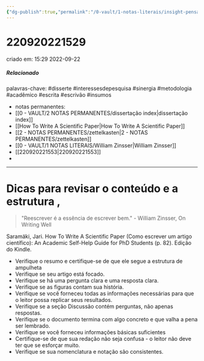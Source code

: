 ```yaml
---
{"dg-publish":true,"permalink":"/0-vault/1-notas-literais/insight-pensamento-e-meditacao/tips-for-revising-content-and-structure-220920221529/","tags":["disserte","interessesdepesquisa","sinergia","metodologia","acadêmico","escrita","escrivão","insumos"],"dgHomeLink":true,"dgShowLocalGraph":true,"dgShowFileTree":true,"dgEnableSearch":true}
---
```


# 220920221529
criado em: 15:29 2022-09-22

##### Relacionado
palavras-chave: #disserte #interessesdepesquisa #sinergia #metodologia #acadêmico #escrita #escrivão #insumos 
- notas permanentes: 
- [[0 - VAULT/2 NOTAS PERMANENTES/dissertação index\|dissertação index]]
- [[How To Write A Scientific Paper\|How To Write A Scientific Paper]]
- [[2 - NOTAS PERMANENTES/zettelkasten\|2 - NOTAS PERMANENTES/zettelkasten]]
- [[0 - VAULT/1 NOTAS LITERAIS/William Zinsser\|William Zinsser]]
- [[220920221553\|220920221553]]
- 
---

# Dicas para revisar o conteúdo e a estrutura ,

>"Reescrever é a essência de escrever bem." - William Zinsser, On Writing Well

Saramäki, Jari. How To Write A Scientific Paper (Como escrever um artigo científico): An Academic Self-Help Guide for PhD Students (p. 82). Edição do Kindle. 

- Verifique o resumo e certifique-se de que ele segue a estrutura de ampulheta
- Verifique se seu artigo está focado.
- Verifique se há uma pergunta clara e uma resposta clara.
- Verifique se as figuras contam sua história.
- Verifique se você forneceu todas as informações necessárias para que o leitor possa replicar seus resultados.
- Verifique se a seção Discussão contém perguntas, não apenas respostas.
- Verifique se o documento termina com algo concreto e que valha a pena ser lembrado.
- Verifique se você forneceu informações básicas suficientes
- Certifique-se de que sua redação não seja confusa - o leitor não deve ter que se esforçar muito.
- Verifique se sua nomenclatura e notação são consistentes.








